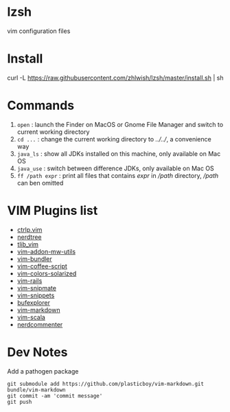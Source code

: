 lzsh
====

vim configuration files


Install
=====

   curl -L https://raw.githubusercontent.com/zhlwish/lzsh/master/install.sh | sh 

Commands
=====

1. `open` : launch the Finder on MacOS or Gnome File Manager and switch to current working directory
2. `cd ...` : change the current working directory to *../../*, a convenience way
3. `java_ls` : show all JDKs installed on this machine, only available on Mac OS
4. `java_use` : switch between difference JDKs, only available on Mac OS
5. `ff /path expr` : print all files that contains *expr* in */path* directory, */path* can ben omitted

VIM Plugins list
=====

* [ctrlp.vim](https://github.com/kien/ctrlp.vim.git)
* [nerdtree](https://github.com/scrooloose/nerdtree.git)
* [tlib_vim](https://github.com/tomtom/tlib_vim.git)
* [vim-addon-mw-utils](https://github.com/MarcWeber/vim-addon-mw-utils.git)
* [vim-bundler](https://github.com/tpope/vim-bundler.git)
* [vim-coffee-script](https://github.com/kchmck/vim-coffee-script.git)
* [vim-colors-solarized](https://github.com/altercation/vim-colors-solarized.git)
* [vim-rails](https://github.com/tpope/vim-rails.git)
* [vim-snipmate](https://github.com/garbas/vim-snipmate.git)
* [vim-snippets](https://github.com/honza/vim-snippets.git)
* [bufexplorer](https://github.com/corntrace/bufexplorer.git)
* [vim-markdown](https://github.com/plasticboy/vim-markdown.git)
* [vim-scala](https://github.com/derekwyatt/vim-scala.git)
* [nerdcommenter](https://github.com/scrooloose/nerdcommenter.git)

Dev Notes
====

Add a pathogen package

    git submodule add https://github.com/plasticboy/vim-markdown.git bundle/vim-markdown
    git commit -am 'commit message'
    git push
    
